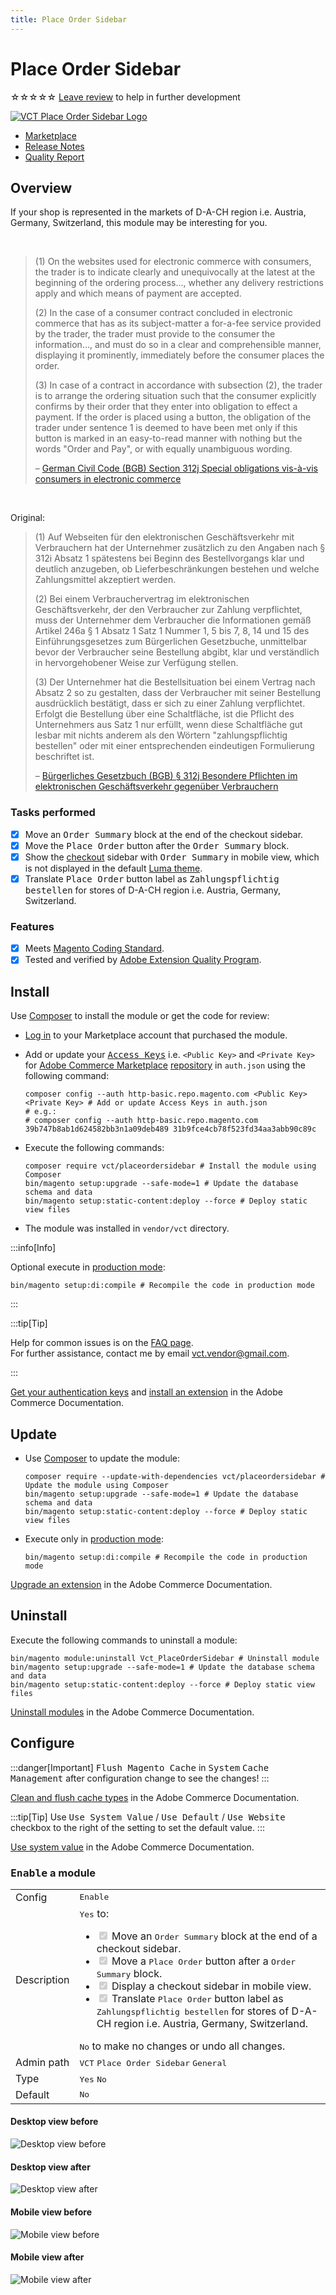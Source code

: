 ```yaml
---
title: Place Order Sidebar
---
```


# Place Order Sidebar

<span class="star">☆☆☆☆☆</span> [Leave review](https://commercemarketplace.adobe.com/vct-placeordersidebar.html#bazaarvoice.reviews.tab) to help in further development

[![VCT Place Order Sidebar Logo](/img/docs/vct_placeordersidebar.svg)](https://commercemarketplace.adobe.com/vct-placeordersidebar.html)

- [Marketplace](https://commercemarketplace.adobe.com/vct-placeordersidebar.html)
- [Release Notes](https://commercemarketplace.adobe.com/vct-placeordersidebar.html#product.info.details.release_notes)
- [Quality Report](https://commercemarketplace.adobe.com/vct-placeordersidebar.html#product.info.details.quality_report)

[//]: # (- [Reviews]&#40;https://commercemarketplace.adobe.com/vct-placeordersidebar.html#bazaarvoice.reviews.tab&#41;)

## Overview

If your shop is represented in the markets of D-A-CH region i.e. Austria, Germany, Switzerland, this module may be interesting for you.

<br/>

> (1) On the websites used for electronic commerce with consumers, the trader is to indicate clearly and unequivocally at the latest at the beginning of the ordering process..., whether any delivery restrictions apply and which means of payment are accepted.
>
> (2) In the case of a consumer contract concluded in electronic commerce that has as its subject-matter a for-a-fee service provided by the trader, the trader must provide to the consumer the information..., and must do so in a clear and comprehensible manner, displaying it prominently, immediately before the consumer places the order.
>
> (3) In case of a contract in accordance with subsection (2), the trader is to arrange the ordering situation such that the consumer explicitly confirms by their order that they enter into obligation to effect a payment. If the order is placed using a button, the obligation of the trader under sentence 1 is deemed to have been met only if this button is marked in an easy-to-read manner with nothing but the words "Order and Pay", or with equally unambiguous wording.
>
> – [German Civil Code (BGB) Section 312j Special obligations vis-à-vis consumers in electronic commerce](https://www.gesetze-im-internet.de/englisch_bgb/englisch_bgb.html#p1168)

<br/>

Original:

> (1) Auf Webseiten für den elektronischen Geschäftsverkehr mit Verbrauchern hat der Unternehmer zusätzlich zu den Angaben nach § 312i Absatz 1 spätestens bei Beginn des Bestellvorgangs klar und deutlich anzugeben, ob Lieferbeschränkungen bestehen und welche Zahlungsmittel akzeptiert werden.
>
> (2) Bei einem Verbrauchervertrag im elektronischen Geschäftsverkehr, der den Verbraucher zur Zahlung verpflichtet, muss der Unternehmer dem Verbraucher die Informationen gemäß Artikel 246a § 1 Absatz 1 Satz 1 Nummer 1, 5 bis 7, 8, 14 und 15 des Einführungsgesetzes zum Bürgerlichen Gesetzbuche, unmittelbar bevor der Verbraucher seine Bestellung abgibt, klar und verständlich in hervorgehobener Weise zur Verfügung stellen.
>
> (3) Der Unternehmer hat die Bestellsituation bei einem Vertrag nach Absatz 2 so zu gestalten, dass der Verbraucher mit seiner Bestellung ausdrücklich bestätigt, dass er sich zu einer Zahlung verpflichtet. Erfolgt die Bestellung über eine Schaltfläche, ist die Pflicht des Unternehmers aus Satz 1 nur erfüllt, wenn diese Schaltfläche gut lesbar mit nichts anderem als den Wörtern "zahlungspflichtig bestellen" oder mit einer entsprechenden eindeutigen Formulierung beschriftet ist.
>
> – [Bürgerliches Gesetzbuch (BGB) § 312j Besondere Pflichten im elektronischen Geschäftsverkehr gegenüber Verbrauchern](https://www.gesetze-im-internet.de/bgb/__312j.html)

### Tasks performed

- [x] Move an <kbd>Order Summary</kbd> block at the end of the checkout sidebar.
- [x] Move the <kbd>Place Order</kbd> button after the <kbd>Order Summary</kbd> block.
- [x] Show the [checkout](https://experienceleague.adobe.com/docs/commerce-operations/operational-playbook/glossary.html?lang=en#checkout) sidebar with <kbd>Order Summary</kbd> in mobile view, which is not displayed in the default [Luma theme](https://developer.adobe.com/commerce/frontend-core/guide/css/quickstart/#why-do-you-need-to-create-a-custom-theme).
- [x] Translate <kbd>Place Order</kbd> button label as <kbd>Zahlungspflichtig bestellen</kbd> for stores of D-A-CH region i.e. Austria, Germany, Switzerland.

### Features

- [x] Meets [Magento Coding Standard](https://developer.adobe.com/commerce/php/coding-standards).
- [x] Tested and verified by [Adobe Extension Quality Program](https://developer.adobe.com/commerce/marketplace/guides/sellers/extension-quality-program).

## Install

Use [Composer](https://getcomposer.org/doc/00-intro.md) to install the module or get the code for review:

- [Log in](https://account.magento.com/customer/account/login) to your Marketplace account that purchased the module.
- Add or update your [<kbd>Access Keys</kbd>](https://commercemarketplace.adobe.com/customer/accessKeys)  i.e. `<Public Key>` and `<Private Key>` for [Adobe Commerce Marketplace](https://commercemarketplace.adobe.com) [repository](https://getcomposer.org/doc/05-repositories.md#repository) in `auth.json` using the following command:

    ```shell
    composer config --auth http-basic.repo.magento.com <Public Key> <Private Key> # Add or update Access Keys in auth.json
    # e.g.:
    # composer config --auth http-basic.repo.magento.com 39b747b8ab1d624582bb3n1a09deb489 31b9fce4cb78f523fd34aa3abb90c89c
    ```
- Execute the following commands:

    ```shell
    composer require vct/placeordersidebar # Install the module using Composer
    bin/magento setup:upgrade --safe-mode=1 # Update the database schema and data
    bin/magento setup:static-content:deploy --force # Deploy static view files
    ```
- The module was installed in `vendor/vct` directory.

:::info[Info]

Optional execute in [production mode](https://experienceleague.adobe.com/docs/commerce-operations/configuration-guide/cli/set-mode.html?lang=en):

```shell
bin/magento setup:di:compile # Recompile the code in production mode
```

:::

:::tip[Tip]

Help for common issues is on the [FAQ page](/faq#uninstall-update-or-disenable-a-module).<br/>
For further assistance, contact me by email [vct.vendor@gmail.com](mailto:vct.vendor@gmail.com?subject=Issue&body=To%20help%20you%20faster%2C%20please%20provide%20me%20with%20the%20following%20information%3A%0A%0AMagento%20version%20and%20edition%3A%20(e.g.%20Adobe%20Commerce%202.4.6-p6)%0APHP%20version%3A%20(e.g.%20PHP%208.2.8)%0AComposer%20version%3A%20(e.g.%202.2.21)).

:::

[Get your authentication keys](https://experienceleague.adobe.com/docs/commerce-operations/installation-guide/prerequisites/authentication-keys.html?lang=en) and [install an extension](https://experienceleague.adobe.com/docs/commerce-operations/installation-guide/tutorials/extensions.html?lang=en#upgrade) in the Adobe Commerce Documentation.

## Update

- Use [Composer](https://getcomposer.org/doc/00-intro.md) to update the module:

    ```shell
    composer require --update-with-dependencies vct/placeordersidebar # Update the module using Composer
    bin/magento setup:upgrade --safe-mode=1 # Update the database schema and data
    bin/magento setup:static-content:deploy --force # Deploy static view files
    ```
- Execute only in [production mode](https://experienceleague.adobe.com/docs/commerce-operations/configuration-guide/cli/set-mode.html?lang=en):

    ```shell
    bin/magento setup:di:compile # Recompile the code in production mode
    ```

[Upgrade an extension](https://experienceleague.adobe.com/docs/commerce-operations/installation-guide/tutorials/extensions.html?lang=en#upgrade) in the Adobe Commerce Documentation.

## Uninstall

Execute the following commands to uninstall a module:

```shell
bin/magento module:uninstall Vct_PlaceOrderSidebar # Uninstall module
bin/magento setup:upgrade --safe-mode=1 # Update the database schema and data
bin/magento setup:static-content:deploy --force # Deploy static view files
```

[Uninstall modules](https://experienceleague.adobe.com/docs/commerce-operations/installation-guide/tutorials/uninstall-modules.html?lang=en) in the Adobe Commerce Documentation.

## Configure

:::danger[Important]
<kbd class="danger">Flush Magento Cache</kbd> in <kbd>System</kbd> <kbd>Cache Management</kbd> after configuration change to see the changes!
:::

[Clean and flush cache types](https://experienceleague.adobe.com/docs/commerce-operations/configuration-guide/cli/manage-cache.html?lang=en#clean-and-flush-cache-types) in the Adobe Commerce Documentation.

:::tip[Tip]
Use <kbd>Use System Value</kbd> / <kbd>Use Default</kbd> / <kbd>Use Website</kbd> checkbox to the right of the setting to set the default value.
:::

[Use system value](https://experienceleague.adobe.com/docs/commerce-admin/config/scope-change.html?lang=en#use-system-value) in the Adobe Commerce Documentation.

### <kbd class="required">Enable</kbd> a module

|             |                                                                                                                                                                                                                                                                                                                                                                                                                                                                                                                                                                                                                                                                                                                                                                          |
|-------------|--------------------------------------------------------------------------------------------------------------------------------------------------------------------------------------------------------------------------------------------------------------------------------------------------------------------------------------------------------------------------------------------------------------------------------------------------------------------------------------------------------------------------------------------------------------------------------------------------------------------------------------------------------------------------------------------------------------------------------------------------------------------------|
| Config      | <kbd class="required">Enable</kbd>                                                                                                                                                                                                                                                                                                                                                                                                                                                                                                                                                                                                                                                                                                                                       |
| Description | <kbd>Yes</kbd> to:<ul class="contains-task-list"><li class="task-list-item"><input type="checkbox" disabled checked/> Move an <kbd>Order Summary</kbd> block at the end of a checkout sidebar.</li><li class="task-list-item"><input type="checkbox" disabled checked/> Move a <kbd>Place Order</kbd> button after a <kbd>Order Summary</kbd> block.</li><li class="task-list-item"><input type="checkbox" disabled checked/> Display a checkout sidebar in mobile view.</li><li class="task-list-item"><input type="checkbox" disabled checked/> Translate <kbd>Place Order</kbd> button label as <kbd>Zahlungspflichtig bestellen</kbd> for stores of D-A-CH region i.e. Austria, Germany, Switzerland.</li></ul><kbd>No</kbd> to make no changes or undo all changes. |
| Admin path  | <kbd>VCT</kbd> <kbd>Place Order Sidebar</kbd> <kbd>General</kbd>                                                                                                                                                                                                                                                                                                                                                                                                                                                                                                                                                                                                                                                                                                         |
| Type        | <kbd>Yes</kbd> <kbd>No</kbd>                                                                                                                                                                                                                                                                                                                                                                                                                                                                                                                                                                                                                                                                                                                                             |
| Default     | <kbd>No</kbd>                                                                                                                                                                                                                                                                                                                                                                                                                                                                                                                                                                                                                                                                                                                                                            |

#### Desktop view before

![Desktop view before](/img/docs/place-order-sidebar/frontend-desktop-before.png)

#### Desktop view after

![Desktop view after](/img/docs/place-order-sidebar/frontend-desktop-after.png)

#### Mobile view before

![Mobile view before](/img/docs/place-order-sidebar/frontend-mobile-before.png)

#### Mobile view after

![Mobile view after](/img/docs/place-order-sidebar/frontend-mobile-after.png)
